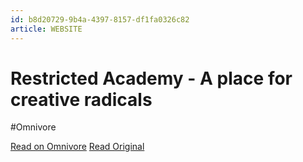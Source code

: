 ```yaml
---
id: b8d20729-9b4a-4397-8157-df1fa0326c82
article: WEBSITE
---
```


# Restricted Academy - A place for creative radicals
#Omnivore

[Read on Omnivore](https://omnivore.app/me/restricted-academy-a-place-for-creative-radicals-18d49222b84)
[Read Original](https://www.restricted.academy)

